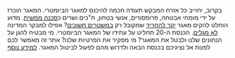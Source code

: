 <p>בקרוב, יחוייב כל אזרח המבקש תעודה חכמה להיכנס  למאגר הביומטרי. המאגר הוכרז
על ידי מומחי אבטחה, פרופסורים, אנשי בטחון, ח"כים ושרים 
כ<a href="http://m.no2bio.org/post-letters-to-knesset.html" target="_blank">סכנה ממשית</a>.
מדוע הוחלט להקים מאגר
<a href="http://m.no2bio.org/post-costs.html" target="_blank">יקר להחריד</a>
שמקובל רק
<a href="https://dubiousdod.org/biomap" target="_blank">במשטרים חשוכים</a>?
אפילו למבקר המדינה
<a href="https://archive.today/Lc8eu#selection-547.0-561.404" target="_blank">לא מגלים</a>.
הכנסת ה-20 תחליט על עתידו של המאגר הביומטרי.
<span class="yes"><span class="yesno-padding"></span>מי מבטיח להגן על הנתונים שלנו<span class="yesno-padding"></span></span> ולבטל את המאגר?
<span class="no"><span class="yesno-padding"></span>מי מפקיר את הפרטיות שלנו<span class="yesno-padding"></span></span>?
אתר זה מאפשר לכם לפנות אל נציגיכם בכנסת הבאה ולדרוש מהם לפעול לביטול המאגר.
<a class="btn btn-default pull-left" href="http://no2bio.org/the-problem/" target="_blank">
  למידע נוסף <i class="fa fa-angle-double-left"></i></a>
</p>
